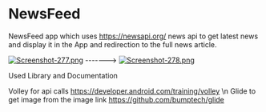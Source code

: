 # NewsFeed
NewsFeed app which uses https://newsapi.org/ news api to get latest news and display it in the App and redirection to the full news article.




[![Screenshot-277.png](https://i.postimg.cc/HWBq5N4G/Screenshot-277.png)](https://postimg.cc/14V71JjM)  ------->        [![Screenshot-278.png](https://i.postimg.cc/tCsM644P/Screenshot-278.png)](https://postimg.cc/YhwRKkgq)


Used Library and Documentation 

Volley  for api calls https://developer.android.com/training/volley \n
Glide to get image from the image link https://github.com/bumptech/glide
